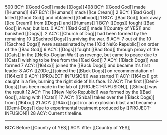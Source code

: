  500 BCY: [[Good God]] made [[Dogs]]
 498 BCY: [[Good God]] made [[Humans]]
 497 BCY: [[Humans]] made [[Ice Cream]]
 2 BCY: [[Bad God]] killed [[Good God]] and obtained [[Godhood]]
 1 BCY: [[Bad God]] took away [[Ice Cream]] from [[Dogs]] and [[Humans]]
 1 BCY: [[Dogs]] fought [[Bad God]] in war, but lost.
 0 ACY: [[Bad God]] made [[Country of YES]] and banished [[Dogs]]. 
 2 ACY: [[Church of Dog]] had been formed by the remaining 10 [[Sachred Dogs]] surviving the war.
 6 ACY: 7 out of the 10 [[Sachred Dogs]] were assassinated by the [[Old NeKo Republic]] on order of the [[Bad God]]
 6 ACY: [[Dogs]] fought [[Bad God]] through proxy of the [[Cats]] in the [[NeKo-Dogian War]] as revenge, but came to peace due to [[Cats]] wishing to be free from the [[Bad God]]
 7 ACY: [[Black Dogs]] was formed
 7 ACY: [[164xx]] joined the [[Black Dogs]] and became it's first leader
 8 ACY: [[Z0De_]] joined the [[Black Dogs]] on recommendation of [[164xx]]
 9 ACY: [[PROJECT-INFUSION]] was started
 11 ACY: [[164xx]] got caught in a fire, burning the right side of his face.
 12 ACY: The first [[Demi-Dogs]] has been made in the lab of [[PROJECT-INFUSION]], [[Shiba]] was the result
 12 ACY: The [[New NeKo Republic]] was formed by the [[Bad God]], along with [[Cats]] 
 17 ACY: [[Shiba]] takes over the [[Black Dogs]] from [[164xx]]
 21 ACY: [[164xx]] got into an explosion blast and became a [[Demi-Dogs]] due to experimental treatment produced by [[PROJECT-INFUSION]]
 28 ACY: Current timeline.
 

---

BCY: Before [[Country of YES]]
ACY: After [[Country of YES]]
